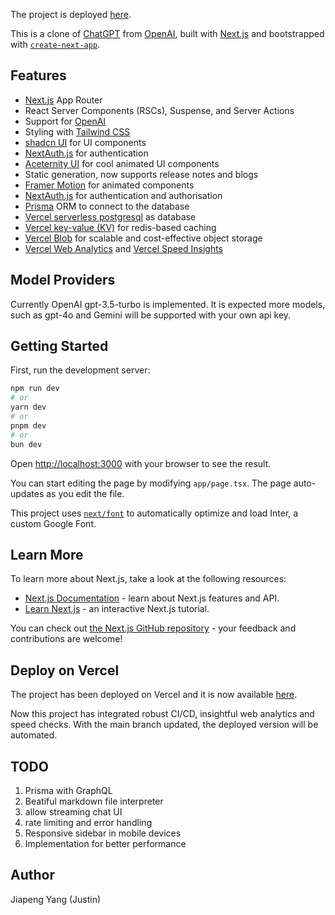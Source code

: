 The project is deployed [here](https://chatgpt-next-justin.vercel.app/).

This is a clone of [ChatGPT](https://chatgpt.com/) from [OpenAI](https://openai.com/chatgpt/), built with [Next.js](https://nextjs.org/) and bootstrapped with [`create-next-app`](https://github.com/vercel/next.js/tree/canary/packages/create-next-app).

## Features

- [Next.js](https://nextjs.org/) App Router
- React Server Components (RSCs), Suspense, and Server Actions
- Support for [OpenAI](https://openai.com)
- Styling with [Tailwind CSS](https://tailwindcss.com/)
- [shadcn UI](https://ui.shadcn.com/) for UI components
- [NextAuth.js](https://next-auth.js.org/) for authentication
- [Aceternity UI](https://ui.aceternity.com/) for cool animated UI components
- Static generation, now supports release notes and blogs
- [Framer Motion](https://www.framer.com/motion/) for animated components
- [NextAuth.js](https://next-auth.js.org/) for authentication and authorisation
- [Prisma](https://www.prisma.io/) ORM to connect to the database
- [Vercel serverless postgresql](https://vercel.com/docs/storage/vercel-postgres) as database
- [Vercel key-value (KV)](https://vercel.com/docs/storage/vercel-kv) for redis-based caching
- [Vercel Blob](https://vercel.com/docs/storage/vercel-blob) for scalable and cost-effective object storage
- [Vercel Web Analytics](https://vercel.com/docs/analytics) and [Vercel Speed Insights](https://vercel.com/docs/speed-insights)

## Model Providers

Currently OpenAI gpt-3.5-turbo is implemented. It is expected more models, such as gpt-4o and Gemini will be supported with your own api key.

## Getting Started

First, run the development server:

```bash
npm run dev
# or
yarn dev
# or
pnpm dev
# or
bun dev
```

Open [http://localhost:3000](http://localhost:3000) with your browser to see the result.

You can start editing the page by modifying `app/page.tsx`. The page auto-updates as you edit the file.

This project uses [`next/font`](https://nextjs.org/docs/basic-features/font-optimization) to automatically optimize and load Inter, a custom Google Font.

## Learn More

To learn more about Next.js, take a look at the following resources:

- [Next.js Documentation](https://nextjs.org/docs) - learn about Next.js features and API.
- [Learn Next.js](https://nextjs.org/learn) - an interactive Next.js tutorial.

You can check out [the Next.js GitHub repository](https://github.com/vercel/next.js/) - your feedback and contributions are welcome!

## Deploy on Vercel

The project has been deployed on Vercel and it is now available [here](https://chatgpt-next-justin.vercel.app/).

Now this project has integrated robust CI/CD, insightful web analytics and speed checks. With the main branch updated, the deployed version will be automated.

## TODO

1. Prisma with GraphQL
2. Beatiful markdown file interpreter
3. allow streaming chat UI
4. rate limiting and error handling
5. Responsive sidebar in mobile devices
6. Implementation for better performance

## Author

Jiapeng Yang (Justin)
